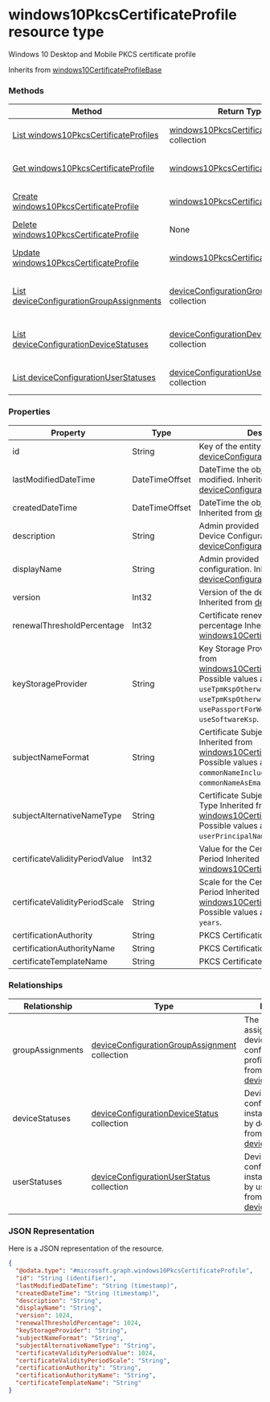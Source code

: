 ﻿# windows10PkcsCertificateProfile resource type

Windows 10 Desktop and Mobile PKCS certificate profile

Inherits from [windows10CertificateProfileBase](../resources/intune_deviceconfig_windows10certificateprofilebase.md)

### Methods
|Method|Return Type|Description|
|---|---|---|
|[List windows10PkcsCertificateProfiles](../api/intune_deviceconfig_windows10pkcscertificateprofile_list.md)|[windows10PkcsCertificateProfile](../resources/intune_deviceconfig_windows10pkcscertificateprofile.md) collection|List properties and relationships of the [windows10PkcsCertificateProfile](../resources/intune_deviceconfig_windows10pkcscertificateprofile.md) objects.|
|[Get windows10PkcsCertificateProfile](../api/intune_deviceconfig_windows10pkcscertificateprofile_get.md)|[windows10PkcsCertificateProfile](../resources/intune_deviceconfig_windows10pkcscertificateprofile.md)|Read properties and relationships of the [windows10PkcsCertificateProfile](../resources/intune_deviceconfig_windows10pkcscertificateprofile.md) object.|
|[Create windows10PkcsCertificateProfile](../api/intune_deviceconfig_windows10pkcscertificateprofile_create.md)|[windows10PkcsCertificateProfile](../resources/intune_deviceconfig_windows10pkcscertificateprofile.md)|Create a new [windows10PkcsCertificateProfile](../resources/intune_deviceconfig_windows10pkcscertificateprofile.md) object.|
|[Delete windows10PkcsCertificateProfile](../api/intune_deviceconfig_windows10pkcscertificateprofile_delete.md)|None|Deletes a [windows10PkcsCertificateProfile](../resources/intune_deviceconfig_windows10pkcscertificateprofile.md).|
|[Update windows10PkcsCertificateProfile](../api/intune_deviceconfig_windows10pkcscertificateprofile_update.md)|[windows10PkcsCertificateProfile](../resources/intune_deviceconfig_windows10pkcscertificateprofile.md)|Update the properties of a [windows10PkcsCertificateProfile](../resources/intune_deviceconfig_windows10pkcscertificateprofile.md) object.|
|[List deviceConfigurationGroupAssignments](../api/intune_deviceconfig_windows10pkcscertificateprofile_list_deviceconfigurationgroupassignment.md)|[deviceConfigurationGroupAssignment](../resources/intune_deviceconfig_deviceconfigurationgroupassignment.md) collection|Get the deviceConfigurationGroupAssignments from the groupAssignments navigation property.|
|[List deviceConfigurationDeviceStatuses](../api/intune_deviceconfig_windows10pkcscertificateprofile_list_deviceconfigurationdevicestatus.md)|[deviceConfigurationDeviceStatus](../resources/intune_deviceconfig_deviceconfigurationdevicestatus.md) collection|Get the deviceConfigurationDeviceStatuses from the deviceStatuses navigation property.|
|[List deviceConfigurationUserStatuses](../api/intune_deviceconfig_windows10pkcscertificateprofile_list_deviceconfigurationuserstatus.md)|[deviceConfigurationUserStatus](../resources/intune_deviceconfig_deviceconfigurationuserstatus.md) collection|Get the deviceConfigurationUserStatuses from the userStatuses navigation property.|

### Properties
|Property|Type|Description|
|---|---|---|
|id|String|Key of the entity. Inherited from [deviceConfiguration](../resources/intune_deviceconfig_deviceconfiguration.md)|
|lastModifiedDateTime|DateTimeOffset|DateTime the object was last modified. Inherited from [deviceConfiguration](../resources/intune_deviceconfig_deviceconfiguration.md)|
|createdDateTime|DateTimeOffset|DateTime the object was created. Inherited from [deviceConfiguration](../resources/intune_deviceconfig_deviceconfiguration.md)|
|description|String|Admin provided description of the Device Configuration. Inherited from [deviceConfiguration](../resources/intune_deviceconfig_deviceconfiguration.md)|
|displayName|String|Admin provided name of the device configuration. Inherited from [deviceConfiguration](../resources/intune_deviceconfig_deviceconfiguration.md)|
|version|Int32|Version of the device configuration. Inherited from [deviceConfiguration](../resources/intune_deviceconfig_deviceconfiguration.md)|
|renewalThresholdPercentage|Int32|Certificate renewal threshold percentage Inherited from [windows10CertificateProfileBase](../resources/intune_deviceconfig_windows10certificateprofilebase.md)|
|keyStorageProvider|String|Key Storage Provider (KSP) Inherited from [windows10CertificateProfileBase](../resources/intune_deviceconfig_windows10certificateprofilebase.md) Possible values are: `useTpmKspOtherwiseUseSoftwareKsp`, `useTpmKspOtherwiseFail`, `usePassportForWorkKspOtherwiseFail`, `useSoftwareKsp`.|
|subjectNameFormat|String|Certificate Subject Name Format Inherited from [windows10CertificateProfileBase](../resources/intune_deviceconfig_windows10certificateprofilebase.md) Possible values are: `commonName`, `commonNameIncludingEmail`, `commonNameAsEmail`.|
|subjectAlternativeNameType|String|Certificate Subject Alternative Name Type Inherited from [windows10CertificateProfileBase](../resources/intune_deviceconfig_windows10certificateprofilebase.md) Possible values are: `emailAddress`, `userPrincipalName`.|
|certificateValidityPeriodValue|Int32|Value for the Certificate Validity Period Inherited from [windows10CertificateProfileBase](../resources/intune_deviceconfig_windows10certificateprofilebase.md)|
|certificateValidityPeriodScale|String|Scale for the Certificate Validity Period Inherited from [windows10CertificateProfileBase](../resources/intune_deviceconfig_windows10certificateprofilebase.md) Possible values are: `days`, `months`, `years`.|
|certificationAuthority|String|PKCS Certification Authority|
|certificationAuthorityName|String|PKCS Certification Authority Name|
|certificateTemplateName|String|PKCS Certificate Template Name|

### Relationships
|Relationship|Type|Description|
|---|---|---|
|groupAssignments|[deviceConfigurationGroupAssignment](../resources/intune_deviceconfig_deviceconfigurationgroupassignment.md) collection|The list of group assignments for the device configuration profile. Inherited from [deviceConfiguration](../resources/intune_deviceconfig_deviceconfiguration.md)|
|deviceStatuses|[deviceConfigurationDeviceStatus](../resources/intune_deviceconfig_deviceconfigurationdevicestatus.md) collection|Device configuration installation stauts by device. Inherited from [deviceConfiguration](../resources/intune_deviceconfig_deviceconfiguration.md)|
|userStatuses|[deviceConfigurationUserStatus](../resources/intune_deviceconfig_deviceconfigurationuserstatus.md) collection|Device configuration installation stauts by user. Inherited from [deviceConfiguration](../resources/intune_deviceconfig_deviceconfiguration.md)|

### JSON Representation
Here is a JSON representation of the resource.
<!-- {
  "blockType": "resource",
  "keyProperty": "id",
  "@odata.type": "microsoft.graph.windows10PkcsCertificateProfile"
}
-->
```json
{
  "@odata.type": "#microsoft.graph.windows10PkcsCertificateProfile",
  "id": "String (identifier)",
  "lastModifiedDateTime": "String (timestamp)",
  "createdDateTime": "String (timestamp)",
  "description": "String",
  "displayName": "String",
  "version": 1024,
  "renewalThresholdPercentage": 1024,
  "keyStorageProvider": "String",
  "subjectNameFormat": "String",
  "subjectAlternativeNameType": "String",
  "certificateValidityPeriodValue": 1024,
  "certificateValidityPeriodScale": "String",
  "certificationAuthority": "String",
  "certificationAuthorityName": "String",
  "certificateTemplateName": "String"
}
```



